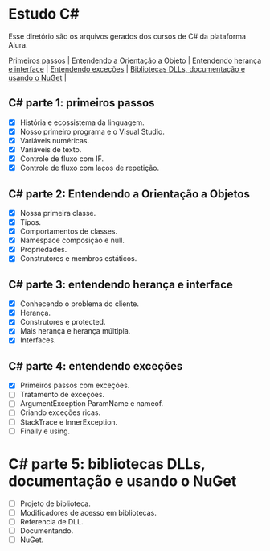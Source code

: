 # Estudo C#

Esse diretório são os arquivos gerados dos cursos de C# da plataforma Alura.

[Primeiros passos](#C#-parte-1:-primeiros-passos) |
[Entendendo a Orientação a Objeto](#C#-parte-2:-Entendendo-a-Orientação-a-Objetos) |
[Entendendo herança e interface](#C#-parte-3:-entendendo-herança-e-interface) |
[Entendendo exceções](#C#-parte-4:-entendendo-exceções) |
[Bibliotecas DLLs, documentação e usando o NuGet](#C#-parte-5:-bibliotecas-DLLs,-documentação-e-usando-o-NuGet) |

## C# parte 1: primeiros passos
- [X] História e ecossistema da linguagem.
- [X] Nosso primeiro programa e o Visual Studio.
- [X] Variáveis numéricas.
- [X] Variáveis de texto.
- [X] Controle de fluxo com IF.
- [X] Controle de fluxo com laços de repetição.

## C# parte 2: Entendendo a Orientação a Objetos
- [X] Nossa primeira classe.
- [X] Tipos.
- [X] Comportamentos de classes.
- [X] Namespace composição e null.
- [X] Propriedades.
- [X] Construtores e membros estáticos.

## C# parte 3: entendendo herança e interface
- [X] Conhecendo o problema do cliente.
- [X] Herança.
- [X] Construtores e protected.
- [X] Mais herança e herança múltipla.
- [X] Interfaces.

## C# parte 4: entendendo exceções
- [X] Primeiros passos com exceções.
- [ ] Tratamento de exceções.
- [ ] ArgumentException ParamName e nameof.
- [ ] Criando exceções ricas.
- [ ] StackTrace e InnerException.
- [ ] Finally e using.

 # C# parte 5: bibliotecas DLLs, documentação e usando o NuGet
 - [ ] Projeto de biblioteca.
 - [ ] Modificadores de acesso em bibliotecas.
 - [ ] Referencia de DLL.
 - [ ] Documentando.
 - [ ] NuGet.
